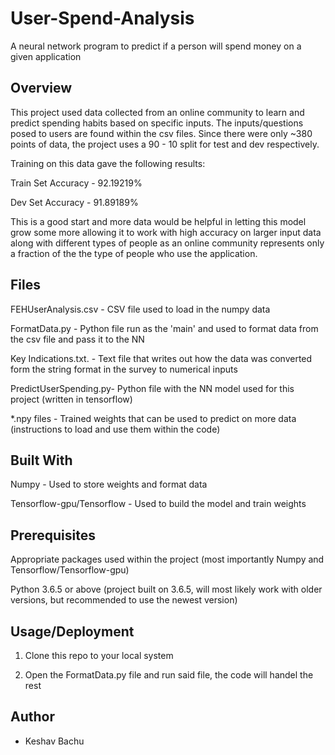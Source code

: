# User-Spend-Analysis
A neural network program to predict if a person will spend money on a given application

## Overview
This project used data collected from an online community to learn and predict spending habits based on specific inputs. The inputs/questions posed to users are found within the csv files.
Since there were only ~380 points of data, the project uses a 90 - 10 split for test and dev respectively. 

Training on this data gave the following results:

Train Set Accuracy    - 92.19219%

Dev Set Accuracy      - 91.89189%

This is a good start and more data would be helpful in letting this model grow some more allowing it to work with high accuracy on larger input data along with different types of people as an online community represents only a fraction of the the
type of people who use the application.


## Files
FEHUserAnalysis.csv   - CSV file used to load in the numpy data

FormatData.py         - Python file run as the 'main' and used to format data from the csv file and pass it to the NN

Key Indications.txt.   - Text file that writes out how the data was converted form the string format in the survey to numerical inputs

PredictUserSpending.py- Python file with the NN model used for this project (written in tensorflow)

*.npy files           - Trained weights that can be used to predict on more data (instructions to load and use them within the code)

## Built With
Numpy                       - Used to store weights and format data

Tensorflow-gpu/Tensorflow   - Used to build the model and train weights

## Prerequisites
Appropriate packages used within the project (most importantly Numpy and Tensorflow/Tensorflow-gpu)

Python 3.6.5 or above (project built on 3.6.5, will most likely work with older versions, but recommended to use the newest version)


## Usage/Deployment
1.  Clone this repo to your local system

2.  Open the FormatData.py file and run said file, the code will handel the rest

## Author
* Keshav Bachu
